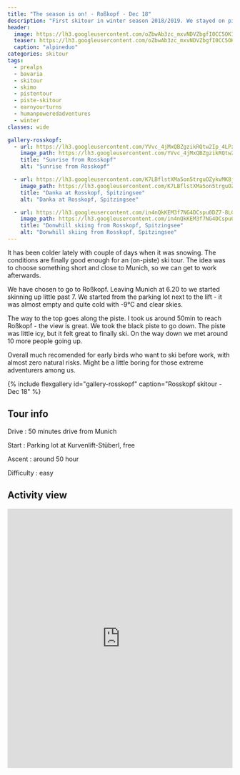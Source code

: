 ```yaml
---
title: "The season is on! - Roßkopf - Dec 18"
description: "First skitour in winter season 2018/2019. We stayed on piste due to lack of snow."
header:
  image: https://lh3.googleusercontent.com/oZbwAb3zc_mxvNDVZbgfI0CC5OK1uJsLT0vRP_wu4Wt3_z-xQqUOzufL0Gn_hKxwxjPur-OjS9aceckIX3Ml8iq8AnsPZ-LZPMspZ49DXvyvoiqAeGhR5chFpnDZdJSmuL05Tg43nCTAfmog_LXvI6cthD9OVlRuxpkNPb9lz4l_POwY1hfV3BOYnieOv7McNhzWH_E2p3wbk6BdsCQqEDnie4pnMrjLaOcarsrbl_MBDJWYjhY1CHZUDu5owVmk6Lwlkf8haHBEcmCwFmLV1m6eplbN97zUfTVVZ8x2N9e6rLXkmSPbIdzK6_KSGKpKiaLBEcObHqqnzmk3YscxwKVZa6SBkIYkUs1udmtf1WP2ixVZJLnVnPxB-Jx8i-fqS3V2abHDjvPYFuDuv-RNFkcsCFsVkoXD6sihPFo2f2psuB5LL6MtnV4bfTbfqb4fpLQuKDGvP1s9m0G_jSQozsrdrr0CItgOf7Vm_tLIA5EcahafJFRGUal0y37pSCtip4_gbGmjUt-T-3gOiqCQovcM83ZBcyLCehi35dBCW24fZwFlbrvaU2W70_Pp3BCcFgZZSV6TtOa_0gXCNC976XQH1TLpqYh_jfmlZet_dqfJM06DcCq5d-TTny6mzeroW_56mX6pPG0pLBxBOszjeBuTiyOe5P9UmJjnh7G8E-Mh1r__XRE9v9O_-YUBqbpY1HzeYk7gk_QcTRkIoVI=w734-h617-no
  teaser: https://lh3.googleusercontent.com/oZbwAb3zc_mxvNDVZbgfI0CC5OK1uJsLT0vRP_wu4Wt3_z-xQqUOzufL0Gn_hKxwxjPur-OjS9aceckIX3Ml8iq8AnsPZ-LZPMspZ49DXvyvoiqAeGhR5chFpnDZdJSmuL05Tg43nCTAfmog_LXvI6cthD9OVlRuxpkNPb9lz4l_POwY1hfV3BOYnieOv7McNhzWH_E2p3wbk6BdsCQqEDnie4pnMrjLaOcarsrbl_MBDJWYjhY1CHZUDu5owVmk6Lwlkf8haHBEcmCwFmLV1m6eplbN97zUfTVVZ8x2N9e6rLXkmSPbIdzK6_KSGKpKiaLBEcObHqqnzmk3YscxwKVZa6SBkIYkUs1udmtf1WP2ixVZJLnVnPxB-Jx8i-fqS3V2abHDjvPYFuDuv-RNFkcsCFsVkoXD6sihPFo2f2psuB5LL6MtnV4bfTbfqb4fpLQuKDGvP1s9m0G_jSQozsrdrr0CItgOf7Vm_tLIA5EcahafJFRGUal0y37pSCtip4_gbGmjUt-T-3gOiqCQovcM83ZBcyLCehi35dBCW24fZwFlbrvaU2W70_Pp3BCcFgZZSV6TtOa_0gXCNC976XQH1TLpqYh_jfmlZet_dqfJM06DcCq5d-TTny6mzeroW_56mX6pPG0pLBxBOszjeBuTiyOe5P9UmJjnh7G8E-Mh1r__XRE9v9O_-YUBqbpY1HzeYk7gk_QcTRkIoVI=w734-h617-no
  caption: "alpineduo"
categories: skitour
tags:
  - prealps
  - bavaria
  - skitour
  - skimo
  - pistentour
  - piste-skitour
  - earnyourturns
  - humanpoweredadventures
  - winter
classes: wide

gallery-rosskopf:
  - url: https://lh3.googleusercontent.com/YVvc_4jMxQBZgzikRQtw2Ip_4LPzKGtXtaz1IRjwnopCTcTFi7pIT4NcKrJvmJ2AVcDQp7cHVdcgvu5WLcgiMnwHOo88sKFMg0Ce4d0ftmEYvV1Vvjv4thrsWt-oC38i0ck-X1XkbmS0G8CKVMP0URnR2zi8yjQosiLz1WFbky85H-fgIgXYaRCw8j6NZlbVWDmlo2VDZwQcPkr1BWZMSZrUcSqO9V10ZrnQiluVCZFWgGx5mSt8_ycOYxOoXXzVmX9CgY2Mg2kuRyFWcCOxapUlfgXPs8Ks7jS7k-WMQjGkuqpCbnQz0oY_IjuAg25h2TLK_VDfrxNg8t4TMmC5W5refU3Pe2goqdVI5i95-KRXU5a2HYb7Wp7vdMac-aaSrRi4XQDVsTDB-9-dXmTMtqI9CGbx9Zh6LaAPaSpR3hy_CWxRVEW7r1fdLHONec_bZDkgJmvuDeEKPXz268pptku3oo-8eCU6J1vEwVVjy44SP6sKAFAlBpma2mrxxG7uf4hnfsBIhNILJnE8GAmKNG3qid5SkCJ1mfqUHXXG5qQwQ1egnelGWW3r8oeesuUds9Ifo5SbeK4xsNQ4U5mbdiQdOxszEBLPEriFtIDmok2P0hxeathyzcel3tTXAM0Xt3cOpG0axKXGvwke-G8kg-ou1hRbz_kqss17xLyCUORPtpb5etYNivLTH4EwT-lKTas5TdzHoh1tl6mKXXc=w1158-h1542-no
    image_path: https://lh3.googleusercontent.com/YVvc_4jMxQBZgzikRQtw2Ip_4LPzKGtXtaz1IRjwnopCTcTFi7pIT4NcKrJvmJ2AVcDQp7cHVdcgvu5WLcgiMnwHOo88sKFMg0Ce4d0ftmEYvV1Vvjv4thrsWt-oC38i0ck-X1XkbmS0G8CKVMP0URnR2zi8yjQosiLz1WFbky85H-fgIgXYaRCw8j6NZlbVWDmlo2VDZwQcPkr1BWZMSZrUcSqO9V10ZrnQiluVCZFWgGx5mSt8_ycOYxOoXXzVmX9CgY2Mg2kuRyFWcCOxapUlfgXPs8Ks7jS7k-WMQjGkuqpCbnQz0oY_IjuAg25h2TLK_VDfrxNg8t4TMmC5W5refU3Pe2goqdVI5i95-KRXU5a2HYb7Wp7vdMac-aaSrRi4XQDVsTDB-9-dXmTMtqI9CGbx9Zh6LaAPaSpR3hy_CWxRVEW7r1fdLHONec_bZDkgJmvuDeEKPXz268pptku3oo-8eCU6J1vEwVVjy44SP6sKAFAlBpma2mrxxG7uf4hnfsBIhNILJnE8GAmKNG3qid5SkCJ1mfqUHXXG5qQwQ1egnelGWW3r8oeesuUds9Ifo5SbeK4xsNQ4U5mbdiQdOxszEBLPEriFtIDmok2P0hxeathyzcel3tTXAM0Xt3cOpG0axKXGvwke-G8kg-ou1hRbz_kqss17xLyCUORPtpb5etYNivLTH4EwT-lKTas5TdzHoh1tl6mKXXc=w1158-h1542-no
    title: "Sunrise from Rosskopf"
    alt: "Sunrise from Rosskopf"

  - url: https://lh3.googleusercontent.com/K7LBflstXMa5on5trguOZykvMK8jlxBHwlw0rNEkdsnPsqtfqy8bY05CqTldfsO6_B_qvIfTSeO-Oeh-ZIps8-nAsdPdAl1utGAt3eWUXdQIAFhc1aq1BLzYXTLZ12DSHt1dUr6Oqc1CABcj1qTknAET3omn1jL3-MOmamnMyfqfO_Z75unRYBBxU25Y05tb8WV3Ck14jU5HkmbuVWd2lwjlk1AbT3_jSD6wcOgGFKAUKPKXcKQPAdlyiQQb-7gni3RcT-__KCCT84y9OMZqx3DHnupvI5EJGo8Wy2zHmX5IUgUb14ZvcfwTHdJqdfrRY_QnH2nM5Hsl7iqd6yvxafjGmpzOn4VNpjbDzEY3o7N-Mwji411CauOjCbzJ0TAlA__EAQ-zdE538Zwb9TqXQID08aDKInzBQ69cSveqNbn9W9VLHJzYnziK-YTjFqBbsEG-SWYFmj_FHewmLGo9Uf0KxvkHEQ5tJlCEytOn_x1OnH3YkFbd89rYXTEWqZXl1c4J79iJNB5LpSmbSHBkAm3NZlwSFdFzXrLDMjEaQxVE6j0ZXlXStx9p6gPJc3ehUgwGLSAw8XANNdURQEYPpqCGsJaJPBkNjOBHfUpkW6zgaY6DT6DsQOlLBUV8HfP7cnU8Y2V2TAZt1gIuePCmDlKfEj9czVW0GkGbezTAtZw7j_bfMhtssAboDXe4ssnAO-TlhBZRc_Ko8bjuiqE=w1158-h1542-no
    image_path: https://lh3.googleusercontent.com/K7LBflstXMa5on5trguOZykvMK8jlxBHwlw0rNEkdsnPsqtfqy8bY05CqTldfsO6_B_qvIfTSeO-Oeh-ZIps8-nAsdPdAl1utGAt3eWUXdQIAFhc1aq1BLzYXTLZ12DSHt1dUr6Oqc1CABcj1qTknAET3omn1jL3-MOmamnMyfqfO_Z75unRYBBxU25Y05tb8WV3Ck14jU5HkmbuVWd2lwjlk1AbT3_jSD6wcOgGFKAUKPKXcKQPAdlyiQQb-7gni3RcT-__KCCT84y9OMZqx3DHnupvI5EJGo8Wy2zHmX5IUgUb14ZvcfwTHdJqdfrRY_QnH2nM5Hsl7iqd6yvxafjGmpzOn4VNpjbDzEY3o7N-Mwji411CauOjCbzJ0TAlA__EAQ-zdE538Zwb9TqXQID08aDKInzBQ69cSveqNbn9W9VLHJzYnziK-YTjFqBbsEG-SWYFmj_FHewmLGo9Uf0KxvkHEQ5tJlCEytOn_x1OnH3YkFbd89rYXTEWqZXl1c4J79iJNB5LpSmbSHBkAm3NZlwSFdFzXrLDMjEaQxVE6j0ZXlXStx9p6gPJc3ehUgwGLSAw8XANNdURQEYPpqCGsJaJPBkNjOBHfUpkW6zgaY6DT6DsQOlLBUV8HfP7cnU8Y2V2TAZt1gIuePCmDlKfEj9czVW0GkGbezTAtZw7j_bfMhtssAboDXe4ssnAO-TlhBZRc_Ko8bjuiqE=w1158-h1542-no
    title: "Danka at Rosskopf, Spitzingsee"
    alt: "Danka at Rosskopf, Spitzingsee"

  - url: https://lh3.googleusercontent.com/in4nQkKEM3f7NG4DCspu0DZ7-8LGlhAVV_u_quc5Ibb3dXnNRzkxaeRqZPkmblQLuUGgOPfGWkyWzHXtNVq8FDdCXs6agic1WlJffTdEQTzlcZBqAUPlaAfR2KvZjUbpaxxi9lFiCQ30vD2niJdSNXOs2gqtSI20DP94VVNOVd2MGtGXJcO4l9ULHqKpczZ5TgkuyLVZPiQsHgRgdWhHkeKZfivitbnc-ITymZ4pFMqdb8IDfYIH4S-sQrWn4OmoIQ2JUzueOnfJ7xr2_kpTDInotIQLzXRBxcczMC1oCW_HdcW5SWIxx1UBTg97uHuW3Pd9GHm3iv-nd3KjOny4CIEaUdFsoKZh-2oz8OSY7RP5u7zyc5TGaV2GVCMvGan2FT1wxoDZJrr27zKBW4yGAOIww3YUSHTEkeTj_iczWAKGrxn1srlNRRdoLMIyqXOdcTN5lsr_mWwLNxpEvESuTtkJIBw_vFw-B9cNiwJ_XmOCjGbrrZbY23Gqpd8IO02Lv34EuWFDljVMxiKB5gnZGQvVqNzM6LzZXZV8MYlI6yscdaJ9-3HGlaP9rXz9oSW3rSXQox1intzI7ImZAY4yXzReXAFsH3Gyx2s3mFEA0iVuFZGvtdwKuE3ncbnbCbgSCMPpUmnV7kb8Cv4B9gMa-YGK6NYTcnBL4Mdt9fdE4mxCtegi3NegUaPZ7t7S4-VCtMo-CwhuigBcKMIYSuo=w1158-h1542-no
    image_path: https://lh3.googleusercontent.com/in4nQkKEM3f7NG4DCspu0DZ7-8LGlhAVV_u_quc5Ibb3dXnNRzkxaeRqZPkmblQLuUGgOPfGWkyWzHXtNVq8FDdCXs6agic1WlJffTdEQTzlcZBqAUPlaAfR2KvZjUbpaxxi9lFiCQ30vD2niJdSNXOs2gqtSI20DP94VVNOVd2MGtGXJcO4l9ULHqKpczZ5TgkuyLVZPiQsHgRgdWhHkeKZfivitbnc-ITymZ4pFMqdb8IDfYIH4S-sQrWn4OmoIQ2JUzueOnfJ7xr2_kpTDInotIQLzXRBxcczMC1oCW_HdcW5SWIxx1UBTg97uHuW3Pd9GHm3iv-nd3KjOny4CIEaUdFsoKZh-2oz8OSY7RP5u7zyc5TGaV2GVCMvGan2FT1wxoDZJrr27zKBW4yGAOIww3YUSHTEkeTj_iczWAKGrxn1srlNRRdoLMIyqXOdcTN5lsr_mWwLNxpEvESuTtkJIBw_vFw-B9cNiwJ_XmOCjGbrrZbY23Gqpd8IO02Lv34EuWFDljVMxiKB5gnZGQvVqNzM6LzZXZV8MYlI6yscdaJ9-3HGlaP9rXz9oSW3rSXQox1intzI7ImZAY4yXzReXAFsH3Gyx2s3mFEA0iVuFZGvtdwKuE3ncbnbCbgSCMPpUmnV7kb8Cv4B9gMa-YGK6NYTcnBL4Mdt9fdE4mxCtegi3NegUaPZ7t7S4-VCtMo-CwhuigBcKMIYSuo=w1158-h1542-no
    title: "Donwhill skiing from Rosskopf, Spitzingsee"
    alt: "Donwhill skiing from Rosskopf, Spitzingsee"
---
```


It has been colder lately with couple of days when it was snowing. The conditions are finally good enough for an (on-piste) ski tour. The idea was to choose something short and close to Munich, so we can get to work afterwards.

We have chosen to go to Roßkopf. Leaving Munich at 6.20 to we started skinning up little past 7. We started from the parking lot next to the lift - it was almost empty and quite cold with -9°C and clear skies.

The way to the top goes along the piste. I took us around 50min to reach Roßkopf - the view is great. We took the black piste to go down. The piste was little icy, but it felt great to finally ski. On the way down we met around 10 more people going up. 

Overall much recomended for early birds who want to ski before work, with almost zero natural risks. Might be a little boring for those extreme adventurers among us. 

{% include flexgallery id="gallery-rosskopf" caption="Rosskopf skitour - Dec 18" %}

## Tour info

Drive
: 50 minutes drive from Munich

Start
: Parking lot at Kurvenlift-Stüberl, free

Ascent
: around 50 hour

Difficulty
: easy

## Activity view

<iframe src="https://www.komoot.com/tour/53078126/embed?profile=1" width="100%" height="580" frameborder="0" scrolling="no"></iframe>
